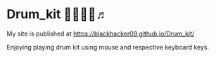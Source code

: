 # Drum_kit 🎸🤘🎼🎵♬

 My site is published at https://blackhacker09.github.io/Drum_kit/
 
 Enjoying playing drum kit using mouse and  respective keyboard keys.

